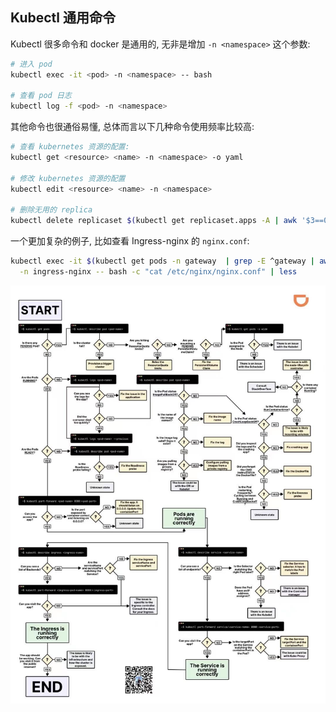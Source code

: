 <a name="ZD5Li"></a>
## Kubectl 通用命令

Kubectl 很多命令和 docker 是通用的, 无非是增加 `-n <namespace>` 这个参数:

```bash
# 进入 pod
kubectl exec -it <pod> -n <namespace> -- bash

# 查看 pod 日志
kubectl log -f <pod> -n <namespace>
```

其他命令也很通俗易懂, 总体而言以下几种命令使用频率比较高:

```bash
# 查看 kubernetes 资源的配置:
kubectl get <resource> <name> -n <namespace> -o yaml

# 修改 kubernetes 资源的配置
kubectl edit <resource> <name> -n <namespace>

# 删除无用的 replica
kubectl delete replicaset $(kubectl get replicaset.apps -A | awk '$3==0{printf "%s -n %s\n",$2,$1}')
```

一个更加复杂的例子, 比如查看 Ingress-nginx 的 `nginx.conf`:

```bash
kubectl exec -it $(kubectl get pods -n gateway  | grep -E ^gateway | awk '{print $1}') \
  -n ingress-nginx -- bash -c "cat /etc/nginx/nginx.conf" | less 
```

![20211119211339.jpg](./../assets/1645168735400-7705f3f6-64a7-4bc3-a9e2-e8068f49d5f8.jpeg)
<a name="gzIoo"></a>
## 
